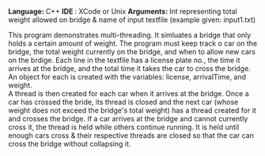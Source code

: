 <b> Language: </b> C++
<b> IDE </b>: XCode or Unix
<b> Arguments: </b> Int representing total weight allowed on bridge & name of input textfile (example given: input1.txt)

This program demonstrates multi-threading. It simluates a bridge that only holds a certain amount of weight. The program must keep track o
car on the bridge, the total weight currently on the bridge, and when to allow new cars on the brdige. 
Each line in the textfile has a license plate no., the time it arrives at the bridge, and the total time it takes the car to cross the bridge.
An object for each is created with the variables: license, arrivalTime, and weight. <br>A thread is then created for each car when it arrives at the bridge.
Once a car has crossed the bride, its thread is closed and the next car (whose weight does not exceed the bridge's total weight) has a thread created for it and crosses the bridge. 
If a car arrives at the bridge and cannot currently cross it, the thread is held while others continue running. It is held until enough cars cross & their respective threads are closed
so that the car can cross the bridge without collapsing it. 
